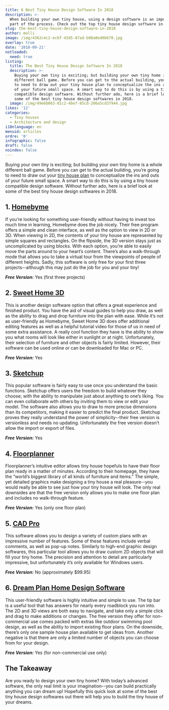 ```yaml
---
title: 6 Best Tiny House Design Software In 2018
description: >-
  When building your own tiny house, using a design software is an important
  part of the process. Check out the top tiny house design software in 2018.
slug: the-best-tiny-house-design-software-in-2018
author: molli
image: /img/4362c4c2-ec6f-43d5-87ad-b08a0ed0b670.jpg
overlay: true
date: '2018-09-21'
notloaded:
  need: true
listing:
  title: The Best Tiny House Design Software In 2018
  description: >-
    Buying your own tiny is exciting; but building your own tiny home is a whole
    different ball game. Before you can get to the actual building, you’re going
    to need to draw out your tiny house plan to conceptualize the ins and outs
    of your future small space. A smart way to do this is by using a tiny house
    compatible design software. Without further ado, here is a brief look at
    some of the best tiny house design softwares in 2018.
  image: /img/49e6b063-81c2-4bef-85cd-206a5cd37944.jpg
likes: '12'
categories:
  - Tiny houses
  - Architecture and design
i18nlanguage: en
menuid: articles
ordre: '0'
infographic: false
draft: false
noindex: false
---
```

Buying your own tiny is exciting; but building your own tiny home is a whole different ball game. Before you can get to the actual building, you’re going to need to draw out your [tiny house plan](https://www.tinysociety.co/articles/what-to-look-for-in-a-tiny-house-plan/) to conceptualize the ins and outs of your future small space. A smart way to do this is by using a tiny house compatible design software. Without further ado, here is a brief look at some of the best tiny house design softwares in 2018.

## 1. [Homebyme](https://home.by.me/en/)

If you’re looking for something user-friendly without having to invest too much time in learning, Homebyme does the job nicely. Their free program offers a simple and clean interface, as well as the option to view in 2D or 3D. When viewing in 2D, the contents of your tiny house are represented by simple squares and rectangles. On the flipside, the 3D version stays just as uncomplicated by using blocks. With each option, you’re able to easily move the parts around to your heart’s content. There’s also a walk-through mode that allows you to take a virtual tour from the viewpoints of people of different heights. Sadly, this software is only free for your first three projects--although this may just do the job for you and your tiny!

**_Free Version:_** Yes (first three projects)

## 2. [Sweet Home 3D](http://www.sweethome3d.com/fr/)

This is another design software option that offers a great experience and finished product. You have the aid of visual guides to help you draw, as well as the ability to drag and drop furniture into the plan with ease. While it’s not as user-friendly as Homebyme, Sweet Home 3D does offer additional editing features as well as a helpful tutorial video for those of us in need of some extra assistance. A really cool function they have is the ability to show you what rooms will look like either in sunlight or at night. Unfortunately, their selection of furniture and other objects is fairly limited. However, their software can be used online or can be downloaded for Mac or PC. 

**_Free Version:_** Yes

## 3. [Sketchup](http://www.sketchup.com/download)

This popular software is fairly easy to use once you understand the basic functions. Sketchup offers users the freedom to build whatever they choose; with the ability to manipulate just about anything to one’s liking. You can even collaborate with others by inviting them to view or edit your model. The software also allows you to draw to more precise dimensions than its competitors, making it easier to predict the final product. Sketchup proves they really understand the power of simplicity--their free version is versionless and needs no updating. Unfortunately the free version doesn’t allow the import or export of files. 

**_Free Version:_** Yes 

## 4. [Floorplanner](https://floorplanner.com/)

Floorplanner’s intuitive editor allows tiny house hopefuls to have their floor plan ready in a matter of minutes. According to their homepage, they have the “world’s biggest library of all kinds of furniture and items.” The simple, yet detailed graphics make designing a tiny house a real pleasure--you would really be able to see just how your tiny house will look. The only real downsides are that the free version only allows you to make one floor plan and includes no walk-through feature. 

_**Free Version:**_ Yes (only one floor plan)

## 5. [CAD Pro](https://www.cadpro.com/easy-tiny-house-floor-plan-software/)

This software allows you to design a variety of custom plans with an impressive number of features. Some of these features include verbal comments, as well as pop-up notes. Similarly to high-end graphic design softwares, this particular tool allows you to draw custom 2D objects that will fill your tiny home. The precision and attention to detail are particularly impressive, but unfortunately it’s only available for Windows users. 

_**Free Version:**_ No (approximately $99.95)

## 6. [Dream Plan Home Design Software](https://www.nchsoftware.com/design/index.html?ref=blog;%20https://nchsoftware.blogspot.com/2017/04/tiny-home-design-software.html)

This user-friendly software is highly intuitive and simple to use. The tip bar is a useful tool that has answers for nearly every roadblock you run into. The 2D and 3D views are both easy to navigate, and take only a simple click and drag to make additions or changes. The free version they offer for non-commercial use comes packed with extras like outdoor swimming pool design, as well as the ability to import existing floor plans. On the downside, there’s only one sample house plan available to get ideas from. Another negative is that there are only a limited number of objects you can choose from for your design. 

**_Free Version:_** Yes (for non-commercial use only)

## The Takeaway

Are you ready to design your own tiny home? With today’s advanced software, the only real limit is your imagination--you can build practically anything you can dream up! Hopefully this quick look at some of the best tiny house design softwares out there will help you to build the tiny house of your dreams.
